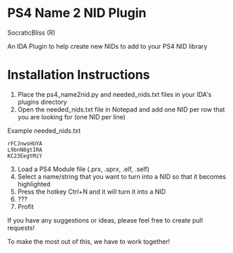 # PS4 Name 2 NID Plugin

SocraticBliss (R)

An IDA Plugin to help create new NIDs to add to your PS4 NID library

# Installation Instructions
1) Place the ps4_name2nid.py and needed_nids.txt files in your IDA's plugins directory
2) Open the needed_nids.txt file in Notepad and add one NID per row that you are looking for (one NID per line)

Example needed_nids.txt
```
rFCJnwsHUYA
L9bnN8gtIRA
KC23EegtMiY
```
3) Load a PS4 Module file (.prx, .sprx, .elf, .self)
4) Select a name/string that you want to turn into a NID so that it becomes highlighted
5) Press the hotkey Ctrl+N and it will turn it into a NID
6) ???
7) Profit

If you have any suggestions or ideas, please feel free to create pull requests!

To make the most out of this, we have to work together!
